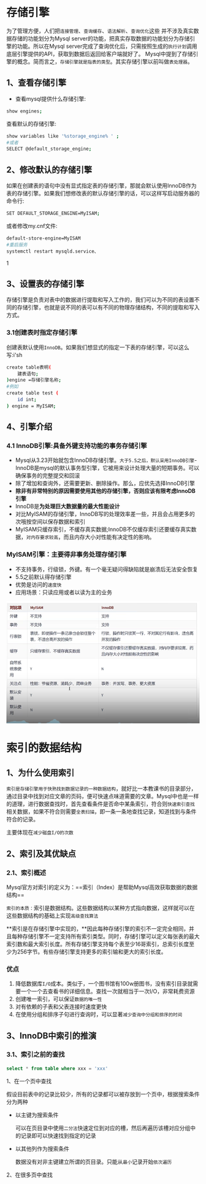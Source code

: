 

# 存储引擎

为了管理方便，人们把`连接管理`、`查询缓存`、`语法解析`、`查询优化`这些
并不涉及真实数据存储的功能划分为Mysql server的功能，把真实存取数据的功能划分为存储引擎的功能。所以在Mysql server完成了查询优化后，只需按照生成的`执行计划`调用底层引擎提供的API，获取到数据后返回给客户端就好了。
Mysql中提到了存储引擎的概念。简而言之，`存储引擎就是指表的类型`。其实存储引擎以前叫做`表处理器`。

## 1、查看存储引擎

- 查看mysql提供什么存储引擎:
 ```bash
 show engines;
 ```

查看默认的存储引擎:

``` bash
show variables like '%storage_engine% ' ;
#或者
SELECT @default_storage_engine;
```

## 2、修改默认的存储引擎

如果在创建表的语句中没有显式指定表的存储引擎，那就会默认使用InnoDB作为表的存储引擎。如果我们想修改表的默认存储引擎的话，可以这样写启动服务器的命令行:

```bash
SET DEFAULT_STORAGE_ENGINE=MyISAM;
```

或者修改my.cnf文件:

```bash
default-store-engine=MyISAM
#重启服务
systemctl restart mysqld.service、
```

1

## 3、设置表的存储引擎

存储引擎是负责对表中的数据进行提取和写入工作的，我们可以为不同的表设置不同的存储引擎，也就是说不同的表可以有不同的物理存储结构，不同的提取和写入方式。

### 3.1创建表时指定存储引擎

创建表默认使用`InnoDB`。如果我们想显式的指定一下表的存储引擎，可以这么写:i'sh

```bash 
create table表明(
	建表语句;
)engine =存储引擎名称;
#例如
create table test (
	id int;
) engine = MyISAM;
```



## 4、引擎介绍
### 4.1 InnoDB引擎:具备外键支持功能的事务存储引擎

- Mysql从3.23开始就包含InnoDB存储引擎。`大于5.5之后，默认采用InnoDB引擎`- InnoDB是mysql的默认事务型引擎，它被用来设计处理大量的短期事务。可以确保事务的完整提交和回滚
- 除了增加和查询外，还需要更新、删除操作。那么，应优先选择InnoDB引擎
- **除非有非常特别的原因需要使用其他的存储引擎，否则应该有限考虑InnoDB引擎**
- InnoDB是**为处理巨大数据量的最大性能设计**
- 对比MyISAM的存储引擎，InnoDB写的处理效率差一些，并且会占用更多的次哦按空间以保存数据和索引
- MyISAM只缓存索引，不缓存真实数据;InnoDB不仅缓存索引还要缓存真实数据，`对内存要求较高`，而且内存大小对性能有决定性的影响。

### MyISAM引擎：主要得非事务处理存储引擎

- 不支持事务，行级锁，外键。有一个毫无疑问得缺陷就是崩溃后无法安全恢复
- 5.5之前默认得存储引擎
- 优势是访问的`速度快`
- 应用场景：只读应用或者以读为主的业务

![image-20220411170309329](images/image-20220411170309329.png)

# 索引的数据结构

## 1、为什么使用索引

`索引是存储引擎用于快熟找到数据记录的一种数据结构`，就好比一本教课书的目录部分，通过目录中找到对应文章的页码，便可快速点味道需要的文章。Mysql中也是一样的道理，进行数据查找时，首先查看条件是否命中某条索引，符合则`快速索引查找`相关数据，如果不符合则需要`全表扫描`，即一条一条地查找记录，知道找到与条件符合的记录。



主要体现在`减少磁盘I/O的次数`



## 2、索引及其优缺点

### 2.1、索引概述

Mysql官方对索引的定义为：==索引（Index）是帮助Mysql高效获取数据的数据结构==

`索引的本质：`索引是数据结构。这些数据结构以某种方式指向数据，这样就可以在这些数据结构的基础上实现`高级查找算法`

**索引是在存储引擎中实现的，**因此每种存储引擎的索引不一定完全相同，并且每种存储引擎不一定支持所有索引类型。同时，存储引擎可以定义每张表的最大索引数和最大索引长度。所有存储引擎支持每个表至少16哥索引，总索引长度至少为256字节。有些存储引擎支持更多的索引输和更大的索引长度。

### 优点

1. 降低数据库`I/O`成本。类似于，一个图书馆有100w册图书，没有索引目录就需要一个一个去查看书的详细信息。查找一次就相当于一次I/O，非常耗费资源
2. 创建唯一索引，可以保证`数据的唯一性`
3. 对有依赖的子表和父表连接时速度更快
4. 在使用分组和排序子句进行查询时，可以显著`减少查询中分组和排序的时间`



## 3、InnoDB中索引的推演

### 3.1、索引之前的查找

```sql
select * from table where xxx = 'xxx'
```

1、在一个页中查找

假设目前表中的记录比较少，所有的记录都可以被存放到一个页中，根据搜索条件分为两种

- 以主键为搜索条件

  可以在页目录中使用`二分法`快速定位到对应的槽，然后再遍历该槽对应分组中的记录即可以快速找到指定的记录

- 以其他列作为搜索条件

  数据没有对非主键建立所谓的页目录。只能从`最小`记录开始`依次遍历`

2、在很多页中查找





















